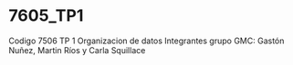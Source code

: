 # 7605_TP1
Codigo 7506 TP 1 Organizacion de datos
Integrantes grupo GMC: Gastón Nuñez, Martin Ríos y Carla Squillace 
